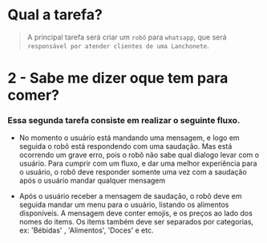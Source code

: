 # Qual a tarefa?

> A principal tarefa será criar um `robô` para `whatsapp`, que será `responsável por atender clientes de uma Lanchonete`.

# 2 - Sabe me dizer oque tem para comer?

### Essa segunda tarefa consiste em realizar o seguinte fluxo.

- No momento o usuário está mandando uma mensagem, e logo em seguida o robô está respondendo com uma saudação. Mas está
  ocorrendo um grave erro, pois o robô não sabe qual dialogo levar com o usuário. Para cumprir com um fluxo, e dar uma melhor
  experiência para o usuário, o robô deve responder somente uma vez com a saudação após o usuário mandar qualquer mensagem

- Após o usuário receber a mensagem de saudação, o robô deve em seguida mandar um menu para o usuário, listando os alimentos
  disponíveis. A mensagem deve conter emojis, e os preços ao lado dos nomes do items. Os items também deve ser separados por
  categorias, ex: 'Bébidas' , 'Alimentos', 'Doces' e etc.
